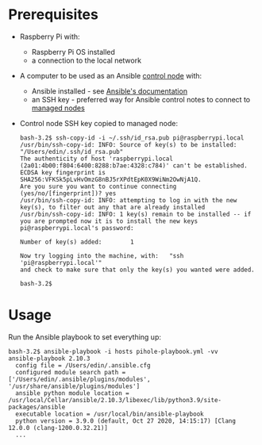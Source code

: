 # Prerequisites
  
- Raspberry Pi with:
  - Raspberry Pi OS installed
  - a connection to the local network

- A computer to be used as an Ansible [control node](https://docs.ansible.com/ansible/latest/network/getting_started/basic_concepts.html#control-node) with:
  - Ansible installed - see [Ansible's documentation](https://docs.ansible.com/ansible/latest/installation_guide/intro_installation.html)
  - an SSH key - preferred way for Ansible control notes to connect to [managed nodes](https://docs.ansible.com/ansible/latest/network/getting_started/basic_concepts.html#managed-nodes)
  
- Control node SSH key copied to managed node:
  ```shell script
  bash-3.2$ ssh-copy-id -i ~/.ssh/id_rsa.pub pi@raspberrypi.local
  /usr/bin/ssh-copy-id: INFO: Source of key(s) to be installed: "/Users/edin/.ssh/id_rsa.pub"
  The authenticity of host 'raspberrypi.local (2a01:4b00:f804:6400:8288:b7ae:4328:c784)' can't be established.
  ECDSA key fingerprint is SHA256:VFKSk5pLvHvOmzG8nBJ5rXPdtEpK0X9WiNm2OwNjA1Q.
  Are you sure you want to continue connecting (yes/no/[fingerprint])? yes
  /usr/bin/ssh-copy-id: INFO: attempting to log in with the new key(s), to filter out any that are already installed
  /usr/bin/ssh-copy-id: INFO: 1 key(s) remain to be installed -- if you are prompted now it is to install the new keys
  pi@raspberrypi.local's password:
  
  Number of key(s) added:        1
  
  Now try logging into the machine, with:   "ssh 'pi@raspberrypi.local'"
  and check to make sure that only the key(s) you wanted were added.
  
  bash-3.2$
  ```  

# Usage

Run the Ansible playbook to set everything up:  
```shell script  
bash-3.2$ ansible-playbook -i hosts pihole-playbook.yml -vv
ansible-playbook 2.10.3
  config file = /Users/edin/.ansible.cfg
  configured module search path = ['/Users/edin/.ansible/plugins/modules', '/usr/share/ansible/plugins/modules']
  ansible python module location = /usr/local/Cellar/ansible/2.10.3/libexec/lib/python3.9/site-packages/ansible
  executable location = /usr/local/bin/ansible-playbook
  python version = 3.9.0 (default, Oct 27 2020, 14:15:17) [Clang 12.0.0 (clang-1200.0.32.21)]
  ...
```
